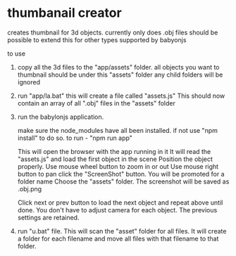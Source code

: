 # thumbanail creator

creates thumbnail for 3d objects.
currently only does .obj files
should be possible to extend this for other types supported by babyonjs

to use

1. copy all the 3d files to the "app/assets" folder.
   all objects you want to thumbnail should be under this "assets" folder
   any child folders will be ignored

2. run "app/la.bat"
   this will create a file called "assets.js"
   This should now contain an array of all ".obj" files in the "assets" folder

3. run the babylonjs application.

   make sure the node_modules have all been installed.
   if not use "npm install" to do so.
   to run - "npm run app"

   This will open the browser with the app running in it
   It will read the "assets.js" and load the first object in the scene
   Position the object properly.
   Use mouse wheel button to zoom in or out
   Use mouse right button to pan
   click the "ScreenShot" button.
   You will be promoted for a folder name
   Choose the "assets" folder.
   The screenshot will be saved as <obj file name>.obj.png

   Click next or prev button to load the next object and repeat above until done.
   You don't have to adjust camera for each object. The previous settings are retained.

4. run "u.bat" file.
   This will scan the "asset" folder for all files.
   It will create a folder for each filename and move all files with that filename to that folder.

